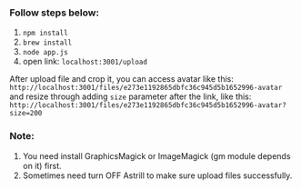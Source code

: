 ### Follow steps below:

1. `npm install`
2. `brew install`
3. `node app.js`
4. open link: `localhost:3001/upload`

After upload file and crop it, you can access avatar like this: `http://localhost:3001/files/e273e1192865dbfc36c945d5b1652996-avatar`
and resize through adding `size` parameter after the link, like this: `http://localhost:3001/files/e273e1192865dbfc36c945d5b1652996-avatar?size=200`


### Note:

1. You need install  GraphicsMagick or ImageMagick (gm module depends on it) first.
2. Sometimes need turn OFF Astrill to make sure upload files successfully.
